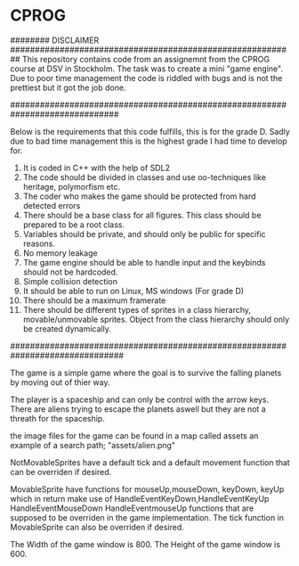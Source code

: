 # CPROG
######## DISCLAIMER ##########################################################
This repository contains code from an assignemnt from the CPROG course
at DSV in Stockholm. The task was to create a mini "game engine". Due to poor
time management the code is riddled with bugs and is not the prettiest
but it got the job done. 

##############################################################################

Below is the requirements that this code fulfills, this is for the grade D. Sadly
due to bad time management this is the highest grade I had time to develop for.

1. It is coded in C++ with the help of SDL2
2. The code should be divided in classes and use oo-techniques like heritage, polymorfism etc.
3. The coder who makes the game should be protected from hard detected errors
4. There should be a base class for all figures. This class should be prepared to be a root class.
5. Variables should be private, and should only be public for specific reasons.
6. No memory leakage
7. The game engine should be able to handle input and the keybinds should not be hardcoded.
8. Simple collision detection
9. It should be able to run on Linux, MS windows
(For grade D)
1. There should be a maximum framerate
2. There should be different types of sprites in a class hierarchy, movable/unmovable sprites.
   Object from the class hierarchy should only be created dynamically. 


###############################################################################

The game is a simple game where the goal is to 
survive the falling planets by moving out of thier way.

The player is a spaceship and can only be control with the 
arrow keys. There are aliens trying to escape the planets aswell
but they are not a threath for the spaceship.

the image files for the game can be found in a map called assets
an example of a search path; "assets/alien.png"

NotMovableSprites have a default tick and a default movement function 
that can be overriden if desired.

MovableSprite have functions for mouseUp,mouseDown, keyDown, keyUp
which in return make use of
HandleEventKeyDown,HandleEventKeyUp HandleEventMouseDown HandleEventmouseUp
functions that are supposed to be overriden in the game implementation.
The tick function in MovableSprite can also be overriden if desired.

The Width of the game window is 800.
The Height of the game window is 600.